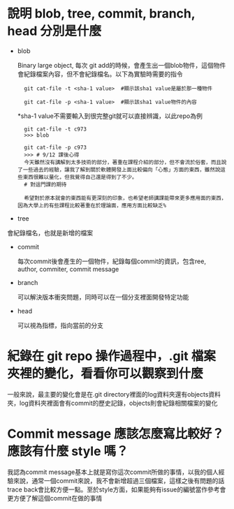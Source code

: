 # 說明 blob, tree, commit, branch, head 分別是什麼

* blob

   Binary large object, 每次 git add的時候，會產生出一個blob物件，這個物件會紀錄檔案內容，但不會紀錄檔名。以下為實驗時需要的指令

        git cat-file -t <sha-1 value>  #顯示該sha1 value是屬於那一種物件

        git cat-file -p <sha-1 value>  #顯示該sha1 value物件的內容

   *sha-1 value不需要輸入到很完整git就可以直接辨識，以此repo為例

    
        git cat-file -t c973
        >>> blob

        git cat-file -p c973
        >>> # 9/12 課後心得
        今天雖然沒有講解到太多技術的部分，著重在課程介紹的部分，但不會流於俗套，而且說了一些過去的經驗，讓我了解到關於軟體開發上面比較偏向「心態」方面的東西，雖然說這些東西很難以量化，但我覺得自己還是得到了不少。
        # 對這門課的期待

        希望對於原本就會的東西能有更深刻的印象，也希望老師講課能帶來更多應用面的東西，因為大學上的有些課程比較著重在於理論面，應用方面比較缺乏% 


* tree

會紀錄檔名，也就是新增的檔案

* commit

  每次commit後會產生的一個物件，紀錄每個commit的資訊，包含ree, author, commiter, commit message

* branch

  可以解決版本衝突問題，同時可以在一個分支裡面開發特定功能

* head

  可以視為指標，指向當前的分支

# 紀錄在 git repo 操作過程中，.git 檔案夾裡的變化，看看你可以觀察到什麼

一般來說，最主要的變化會是在.git directory裡面的log資料夾還有objects資料夾，log資料夾裡面會有commit的歷史記錄，objects則會紀錄相關檔案的變化


# Commit message 應該怎麼寫比較好？應該有什麼 style 嗎？

我認為commit message基本上就是寫你這次commit所做的事情，以我的個人經驗來說，通常一個commit來說，我不會新增超過三個檔案，這樣之後有問題的話trace back會比較方便一點。至於style方面，如果能夠有issue的編號當作參考會更方便了解這個commit在做的事情